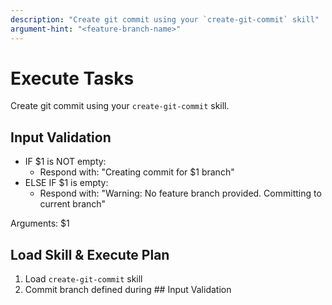 ```yaml
---
description: "Create git commit using your `create-git-commit` skill"
argument-hint: "<feature-branch-name>"
---
```


# Execute Tasks
Create git commit using your `create-git-commit` skill.

## Input Validation

- IF $1 is NOT empty:
  - Respond with: "Creating commit for $1 branch"
- ELSE IF $1 is empty:
  - Respond with: "Warning: No feature branch provided. Committing to current branch"

<feature-branch-name>
Arguments: $1
</feature-branch-name>

## Load Skill & Execute Plan
1. Load `create-git-commit` skill
2. Commit branch defined during ## Input Validation
